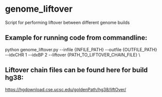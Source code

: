 # genome_liftover
Script for performing liftover between different genome builds

## Example for running code from commandline:
python genome_liftover.py --infile {INFILE_PATH} --outfile {OUTFILE_PATH}  --idxCHR 1 --idxBP 2 --liftover {PATH_TO_LIFTOVER_CHAIN_FILE} \


## Liftover chain files can be found here for build hg38:
https://hgdownload.cse.ucsc.edu/goldenPath/hg38/liftOver/
